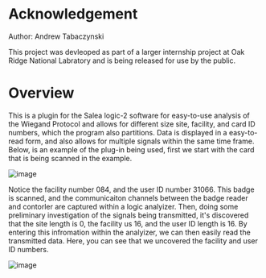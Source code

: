 # Acknowledgement
Author: Andrew Tabaczynski

This project was devleoped as part of a larger internship project at Oak Ridge National Labratory and is being released for use by the public. 

# Overview
This is a plugin for the Salea logic-2 software for easy-to-use analysis of the Wiegand Protocol and allows for different size site, facility, and card ID numbers, which the program also partitions. Data is displayed in a easy-to-read form, and also allows for multiple signals within the same time frame. Below, is an example of the plug-in being used, first we start with the card that is being scanned in the example. 

![image](https://github.com/AndrewTabs1038/Wiegand-Analyzer/assets/135442448/c44f9ecd-8c97-43dc-a9e9-369a1a65fe84)

Notice the facility number 084, and the user ID number 31066. This badge is scanned, and the communicaiton channels between the badge reader and contorler are captured within a logic analyizer. Then, doing some preliminary investigation of the signals being transmitted, it's discovered that the site length is 0, the facility us 16, and the user ID length is 16. By entering this infromation within the analyizer, we can then easily read the transmitted data. Here, you can see that we uncovered the facility and user ID numbers. 

![image](https://github.com/AndrewTabs1038/Wiegand-Analyzer/assets/135442448/0a71d118-0143-4e7d-8a82-0d9ad88de297)
